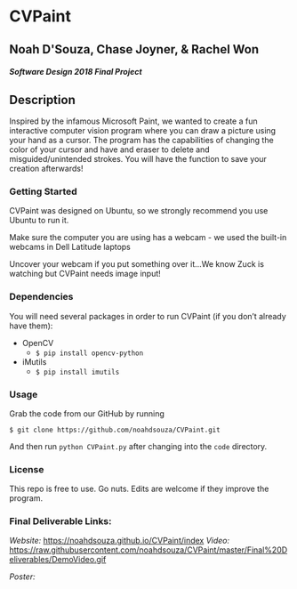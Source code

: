 # CVPaint

## Noah D'Souza, Chase Joyner, & Rachel Won

#### *Software Design 2018 Final Project*

## Description
Inspired by the infamous Microsoft Paint, we wanted to create a fun interactive computer vision program where you can draw a picture using your hand as a cursor. The program has the capabilities of changing the color of your cursor and have and eraser to delete and misguided/unintended strokes. You will have the function to save your creation afterwards!

### Getting Started
CVPaint was designed on Ubuntu, so we strongly recommend you use Ubuntu to run it.

Make sure the computer you are using has a webcam - we used the built-in webcams in Dell Latitude laptops

Uncover your webcam if you put something over it…We know Zuck is watching but CVPaint needs image input!

### Dependencies
You will need several packages in order to run CVPaint (if you don’t already have them):
* OpenCV
  * `$ pip install opencv-python`
* iMutils
  * `$ pip install imutils`

### Usage
Grab the code from our GitHub by running
```
$ git clone https://github.com/noahdsouza/CVPaint.git
```
And then run `python CVPaint.py` after changing into the `code` directory.

### License
This repo is free to use. Go nuts. Edits are welcome if they improve the program.

### Final Deliverable Links:
_Website:_
https://noahdsouza.github.io/CVPaint/index
_Video:_
https://raw.githubusercontent.com/noahdsouza/CVPaint/master/Final%20Deliverables/DemoVideo.gif

_Poster:_
